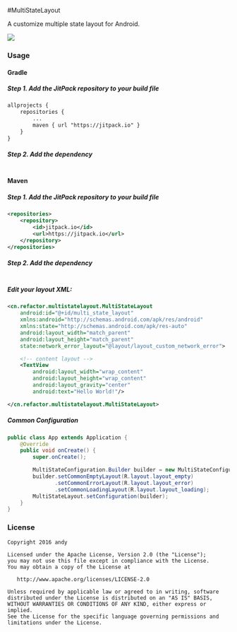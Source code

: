 #MultiStateLayout

A customize multiple state layout for Android.

![](https://github.com/andyxialm/MultiStateLayout/blob/master/art/screenshot.gif?raw=true)
### Usage

#### Gradle
##### Step 1. Add the JitPack repository to your build file
~~~ xml
allprojects {
    repositories {
        ...
        maven { url "https://jitpack.io" }
    }
}
~~~

##### Step 2. Add the dependency
~~~ xml

~~~

#### Maven
##### Step 1. Add the JitPack repository to your build file
~~~ xml
<repositories>
	<repository>
	    <id>jitpack.io</id>
	    <url>https://jitpack.io</url>
	</repository>
</repositories>
~~~

##### Step 2. Add the dependency
~~~ xml

~~~
	
##### Edit your layout XML:

~~~ xml
<cn.refactor.multistatelayout.MultiStateLayout
    android:id="@+id/multi_state_layout"
    xmlns:android="http://schemas.android.com/apk/res/android"
    xmlns:state="http://schemas.android.com/apk/res-auto"
    android:layout_width="match_parent"
    android:layout_height="match_parent"
    state:network_error_layout="@layout/layout_custom_network_error">

    <!-- content layout -->
    <TextView
        android:layout_width="wrap_content"
        android:layout_height="wrap_content"
        android:layout_gravity="center"
        android:text="Hello World!"/>

</cn.refactor.multistatelayout.MultiStateLayout>
~~~

##### Common Configuration
```java
public class App extends Application {
    @Override
    public void onCreate() {
        super.onCreate();

        MultiStateConfiguration.Builder builder = new MultiStateConfiguration.Builder();
        builder.setCommonEmptyLayout(R.layout.layout_empty)
               .setCommonErrorLayout(R.layout.layout_error)
               .setCommonLoadingLayout(R.layout.layout_loading);
        MultiStateLayout.setConfiguration(builder);
    }
}
```

### License

    Copyright 2016 andy

    Licensed under the Apache License, Version 2.0 (the "License");
    you may not use this file except in compliance with the License.
    You may obtain a copy of the License at

       http://www.apache.org/licenses/LICENSE-2.0

    Unless required by applicable law or agreed to in writing, software
    distributed under the License is distributed on an "AS IS" BASIS,
    WITHOUT WARRANTIES OR CONDITIONS OF ANY KIND, either express or implied.
    See the License for the specific language governing permissions and
    limitations under the License.